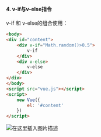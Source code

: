 #### 4.  v-if与v-else指令

v-if 和 v-else的组合使用：
```html
<body>
<div id="content">
    <div v-if="Math.random()>0.5">
        v-if
    </div>
    <div v-else>
        v-else
    </div>
</div>
</body>
<script src="vue.js"></script>
<script>
    new Vue({
        el: '#content'
    })
</script>
```
![在这里插入图片描述](https://img-blog.csdnimg.cn/20190919090415718.png)